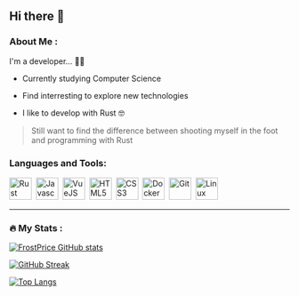 ## Hi there 👋

### About Me :

I'm a developer... :man_facepalming:

- Currently studying Computer Science

- Find interresting to explore new technologies

- I like to develop with Rust :nerd_face:	
 
> Still want to find the difference between shooting myself in the foot and programming with Rust

### Languages and Tools:
<div>
 <img src="https://cdn.jsdelivr.net/gh/devicons/devicon/icons/rust/rust-plain.svg" title="Rust" alt="Rust" width="40" height="40"/>&nbsp;
 <img src="https://cdn.jsdelivr.net/gh/devicons/devicon/icons/javascript/javascript-original.svg" title="Javascript" alt="Javascript" width="40" height="40"/>&nbsp;
 <img src="https://cdn.jsdelivr.net/gh/devicons/devicon/icons/vuejs/vuejs-original-wordmark.svg" title="VueJS" alt="VueJS" width="40" height="40"/>&nbsp;
 <img src="https://cdn.jsdelivr.net/gh/devicons/devicon/icons/html5/html5-plain-wordmark.svg" title="HTML5" alt="HTML5" width="40" height="40"/>&nbsp;
 <img src="https://cdn.jsdelivr.net/gh/devicons/devicon/icons/css3/css3-plain-wordmark.svg" title="CSS3" alt="CSS3" width="40" height="40"/>&nbsp;
 <img src="https://cdn.jsdelivr.net/gh/devicons/devicon/icons/docker/docker-plain-wordmark.svg" title="Docker" alt="Docker" width="40" height="40"/>&nbsp;
 <img src="https://cdn.jsdelivr.net/gh/devicons/devicon/icons/git/git-plain-wordmark.svg" title="Git" alt="Git" width="40" height="40"/>&nbsp;
 <img src="https://cdn.jsdelivr.net/gh/devicons/devicon/icons/linux/linux-original.svg"  title="Linux" alt="Linux" width="40" height="40"/>&nbsp;
</div>
          
---

### :fire: My Stats :
[![FrostPrice GitHub stats](https://github-readme-stats.vercel.app/api?username=FrostPrice&theme=monokai)](https://github.com/anuraghazra/github-readme-stats)

[![GitHub Streak](https://github-readme-streak-stats.herokuapp.com/?user=FrostPrice&theme=monokai)](https://git.io/streak-stats)

[![Top Langs](https://github-readme-stats.vercel.app/api/top-langs/?username=FrostPrice&theme=monokai)](https://github.com/anuraghazra/github-readme-stats)

